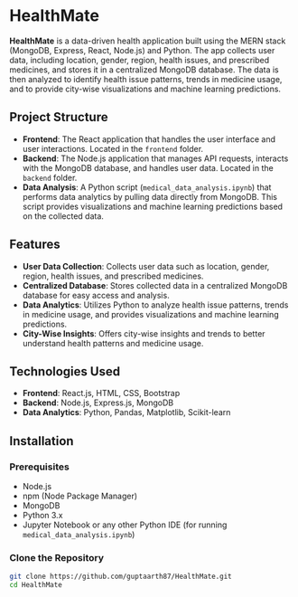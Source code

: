 # HealthMate

**HealthMate** is a data-driven health application built using the MERN stack (MongoDB, Express, React, Node.js) and Python. The app collects user data, including location, gender, region, health issues, and prescribed medicines, and stores it in a centralized MongoDB database. The data is then analyzed to identify health issue patterns, trends in medicine usage, and to provide city-wise visualizations and machine learning predictions.

## Project Structure

- **Frontend**: The React application that handles the user interface and user interactions. Located in the `frontend` folder.
- **Backend**: The Node.js application that manages API requests, interacts with the MongoDB database, and handles user data. Located in the `backend` folder.
- **Data Analysis**: A Python script (`medical_data_analysis.ipynb`) that performs data analytics by pulling data directly from MongoDB. This script provides visualizations and machine learning predictions based on the collected data.

## Features

- **User Data Collection**: Collects user data such as location, gender, region, health issues, and prescribed medicines.
- **Centralized Database**: Stores collected data in a centralized MongoDB database for easy access and analysis.
- **Data Analytics**: Utilizes Python to analyze health issue patterns, trends in medicine usage, and provides visualizations and machine learning predictions.
- **City-Wise Insights**: Offers city-wise insights and trends to better understand health patterns and medicine usage.

## Technologies Used

- **Frontend**: React.js, HTML, CSS, Bootstrap
- **Backend**: Node.js, Express.js, MongoDB
- **Data Analytics**: Python, Pandas, Matplotlib, Scikit-learn

## Installation

### Prerequisites

- Node.js
- npm (Node Package Manager)
- MongoDB
- Python 3.x
- Jupyter Notebook or any other Python IDE (for running `medical_data_analysis.ipynb`)

### Clone the Repository

```bash
git clone https://github.com/guptaarth87/HealthMate.git
cd HealthMate
